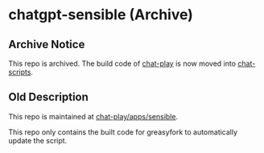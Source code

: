 # chatgpt-sensible (Archive)

## Archive Notice

This repo is archived. The build code of [chat-play](https://github.com/mefengl/chat-play) is now moved into [chat-scripts](https://github.com/mefengl/chat-scripts).

## Old Description

This repo is maintained at [chat-play/apps/sensible](https://github.com/mefengl/chat-play).

This repo only contains the built code for greasyfork to automatically update the script.
